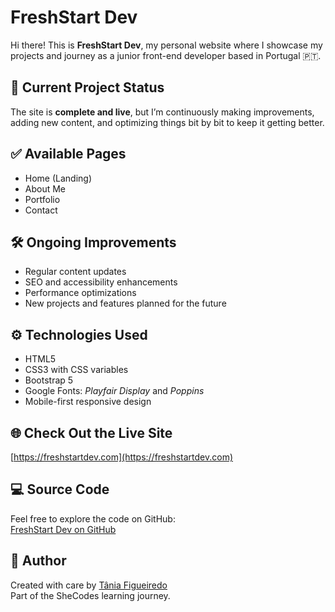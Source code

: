 # FreshStart Dev

Hi there! This is **FreshStart Dev**, my personal website where I showcase my projects and journey as a junior front-end developer based in Portugal 🇵🇹.

## 🚀 Current Project Status

The site is **complete and live**, but I’m continuously making improvements, adding new content, and optimizing things bit by bit to keep it getting better.

## ✅ Available Pages

- Home (Landing)  
- About Me  
- Portfolio  
- Contact

## 🛠 Ongoing Improvements

- Regular content updates  
- SEO and accessibility enhancements  
- Performance optimizations  
- New projects and features planned for the future

## ⚙️ Technologies Used

- HTML5  
- CSS3 with CSS variables  
- Bootstrap 5  
- Google Fonts: *Playfair Display* and *Poppins*  
- Mobile-first responsive design

## 🌐 Check Out the Live Site

[https://freshstartdev.com](https://freshstartdev.com)

## 💻 Source Code

Feel free to explore the code on GitHub:  
[FreshStart Dev on GitHub](https://github.com/Tania-Figueiredo/FreshStartDev.com)

## 🤍 Author

Created with care by [Tânia Figueiredo](https://www.linkedin.com/in/taniafigueired0)  
Part of the SheCodes learning journey.
